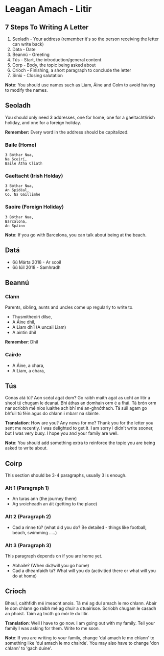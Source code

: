 #  Leagan Amach - Litir

## 7 Steps To Writing A Letter

1. Seoladh - Your address (remember it's so the person receiving the letter can write back)
2. Dáta - Date
3. Beannú - Greeting 
4. Tús - Start, the introduction/general content
5. Corp - Body, the topic being asked about
6. Críoch - Finishing, a short paragraph to conclude the letter
7. Siniú - Closing salutation

**Note:** You should use names such as Liam, Áine and Colm to avoid having to modify the names.

## Seoladh

You should only need 3 addresses, one for home, one for a gaeltacht/irish holiday, and one for a foreign holiday.

**Remember:** Every word in the address should be capitalized.

### Baile (Home)

```
3 Bóthar Nua,
Na Sceirí,
Baile Átha Cliath
```

### Gaeltacht (Irish Holday)

```
3 Bóthar Nua,
An Spidéal,
Co. Na Gaillimhe
```

### Saoire (Foreign Holiday)

```
3 Bóthar Nua,
Barcalona,
An Spáinn
```

**Note:** If you go with Barcelona, you can talk about being at the beach.

## Datá

- 6ú Márta 2018 - Ar scoil
- 6ú Iúil 2018 - Samhradh


## Beannú

### Clann

Parents, sibling, aunts and uncles come up regularly to write to.

- Thusmitheoirí dílse,
- A Áine dhíl,
- A Liam dhíl (A uncail Liam)
- A aintín dhíl

**Remember**: Dhíl

### Cairde

* A Áine, a chara,
* A Liam, a chara,

## Tús

Conas atá tú? Aon scéal agat dom? Go raibh maith agat as ucht an litir a sheol tú chugam le deanaí. Bhí áthas an domhain orm é a fhái. Tá brón orm nar scríobh mé níos luaithe ach bhí mé an-ghnóthach. Tá súil agam go bhfuil tú féin agus do chlann i mbarr na sláinte.



**Translation**: How are you? Any news for me? Thank you for the letter you sent me recently. I was delighted to get it. I am sorry I didn't write sooner, but I was very busy. I hope you and your family are well.

**Note:** You should add something extra to reinforce the topic you are being asked to write about.

## Coirp

This section should be 3-4 paragraphs, usually 3 is enough.

### Alt 1 (Paragraph 1)

- An turas ann (the journey there)
- Ag sroicheadh an áit (getting to the place)

### Alt 2 (Paragraph 2)

- Cad a rinne tú? (what did you do? Be detailed - things like football, beach, swimming .....)

### Alt 3 (Paragraph 3)

This paragraph depends on if you are home yet.

- Abhaile? (When did/will you go home)
- Cad a dhéanfaidh tú? What will you do (activitied there or what will you do at home)

## Críoch

Bheul, caithfidh mé imeacht anois. Tá mé ag dul amach le mo chlann. Abair le don chlann go raibh mé ag chuir a dtuairisce. Scríobh chugam le casadh an phoist. Táim ag tnúth go mór le do litir.

**Translation**: Well I have to go now. I am going out with my family. Tell your family I was asking for them. Write to me soon.

**Note**: If you are writing to your family, change 'dul amach le mo chlann' to something like 'dul amach le mo chairde'. You may also have to change 'don chlann' to 'gach duine'.